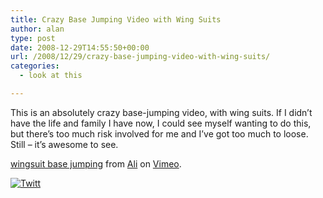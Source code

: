 ```yaml
---
title: Crazy Base Jumping Video with Wing Suits
author: alan
type: post
date: 2008-12-29T14:55:50+00:00
url: /2008/12/29/crazy-base-jumping-video-with-wing-suits/
categories:
  - look at this

---
```

This is an absolutely crazy base-jumping video, with wing suits. If I didn&#8217;t have the life and family I have now, I could see myself wanting to do this, but there&#8217;s too much risk involved for me and I&#8217;ve got too much to loose. Still &#8211; it&#8217;s awesome to see.

<div class="youtube-video">
</div>

[wingsuit base jumping][1] from [Ali][2] on [Vimeo][3].

<div class="twttr_button">
  <a href="http://twitter.com/share?url=https://zeroasterisk.com/2008/12/29/crazy-base-jumping-video-with-wing-suits/&text=Crazy+Base+Jumping+Video+with+Wing+Suits" target="_blank" title="Click here if you like this article."> <img src="http://zeroasterisk.com/wp-content/plugins/twitter-plugin/images/twitt.gif" alt="Twitt" /> </a>
</div>

 [1]: http://vimeo.com/1778399
 [2]: http://vimeo.com/thedoctor
 [3]: http://vimeo.com
